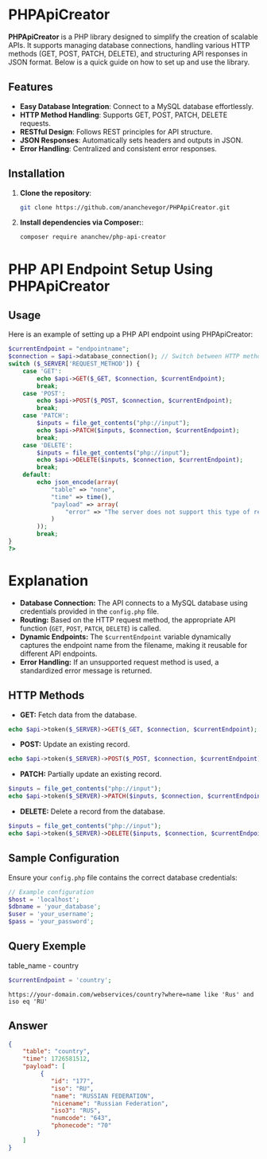 # PHPApiCreator

**PHPApiCreator** is a PHP library designed to simplify the creation of scalable APIs. It supports managing database connections, handling various HTTP methods (GET, POST, PATCH, DELETE), and structuring API responses in JSON format. Below is a quick guide on how to set up and use the library.

## Features

- **Easy Database Integration**: Connect to a MySQL database effortlessly.
- **HTTP Method Handling**: Supports GET, POST, PATCH, DELETE requests.
- **RESTful Design**: Follows REST principles for API structure.
- **JSON Responses**: Automatically sets headers and outputs in JSON.
- **Error Handling**: Centralized and consistent error responses.

## Installation

1. **Clone the repository**:

   ```bash
   git clone https://github.com/ananchevegor/PHPApiCreator.git

2. **Install dependencies via Composer:**:

   ```bash
   composer require ananchev/php-api-creator

# PHP API Endpoint Setup Using PHPApiCreator

## Usage

Here is an example of setting up a PHP API endpoint using PHPApiCreator:

```php
$currentEndpoint = "endpointname";
$connection = $api->database_connection(); // Switch between HTTP methods
switch ($_SERVER['REQUEST_METHOD']) {
    case 'GET':
        echo $api->GET($_GET, $connection, $currentEndpoint);
        break;
    case 'POST':
        echo $api->POST($_POST, $connection, $currentEndpoint);
        break;
    case 'PATCH':
        $inputs = file_get_contents("php://input");
        echo $api->PATCH($inputs, $connection, $currentEndpoint);
        break;
    case 'DELETE':
        $inputs = file_get_contents("php://input");
        echo $api->DELETE($inputs, $connection, $currentEndpoint);
        break;
    default:
        echo json_encode(array(
            "table" => "none",
            "time" => time(),
            "payload" => array(
                "error" => "The server does not support this type of request"
            )
        ));
        break;
}
?>
```


# Explanation

- **Database Connection:** The API connects to a MySQL database using credentials provided in the `config.php` file.
- **Routing:** Based on the HTTP request method, the appropriate API function (`GET`, `POST`, `PATCH`, `DELETE`) is called.
- **Dynamic Endpoints:** The `$currentEndpoint` variable dynamically captures the endpoint name from the filename, making it reusable for different API endpoints.
- **Error Handling:** If an unsupported request method is used, a standardized error message is returned.

## HTTP Methods

- **GET:** Fetch data from the database.

 ```php
 echo $api->token($_SERVER)->GET($_GET, $connection, $currentEndpoint);
 ```

- **POST:** Update an existing record.

 ```php
 echo $api->token($_SERVER)->POST($_POST, $connection, $currentEndpoint);
 ```

- **PATCH:** Partially update an existing record.

 ```php
 $inputs = file_get_contents("php://input");
 echo $api->token($_SERVER)->PATCH($inputs, $connection, $currentEndpoint);
 ```

- **DELETE:** Delete a record from the database.

 ```php
 $inputs = file_get_contents("php://input");
 echo $api->token($_SERVER)->DELETE($inputs, $connection, $currentEndpoint);
 ```

## Sample Configuration

Ensure your `config.php` file contains the correct database credentials:

```php
// Example configuration
$host = 'localhost';
$dbname = 'your_database';
$user = 'your_username';
$pass = 'your_password';
```
## Query Exemple

table_name - country
```php
$currentEndpoint = 'country';
```
```query
https://your-domain.com/webservices/country?where=name like 'Rus' and iso eq 'RU'
```

## Answer

```json
{
    "table": "country",
    "time": 1726581512,
    "payload": [
         {
            "id": "177",
            "iso": "RU",
            "name": "RUSSIAN FEDERATION",
            "nicename": "Russian Federation",
            "iso3": "RUS",
            "numcode": "643",
            "phonecode": "70"
        }
    ]
}
```


